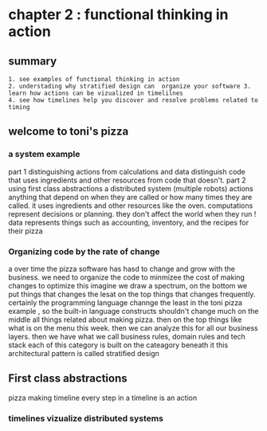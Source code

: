 # chapter 2 : functional thinking in action 

## summary
	1. see examples of functional thinking in action 
	2. understading why stratified design can  organize your software 3. learn how actions can be vizualized in timelilnes
	4. see how timelines help you discover and resolve problems related to timing

## welcome to toni's pizza 

### a system example
part 1 distinguishing actions from calculations and data
distinguish code that uses ingredients and other resources from code that doesn't.
part 2 using first class abstractions 
a distributed system (multiple robots) 
actions
anything that depend on when they are called or how many times they are called. it uses ingredients and other resources like the oven.
computations
represent decisions or planning. they don't affect the world when they run !
data
represents things such as accounting, inventory, and the recipes for their pizza 

### Organizing code by the rate of change
a over time the pizza software has hasd to change and grow with the business. we need to organize the code to minmizee the cost of making changes
to optimize this imagine we draw a spectrum, on the bottom we put things that changes the lesat on the top things that changes frequently.
certainly the programming language channge the least in the toni pizza example , so the built-in language constructs shouldn't change much
on the middle all things related about making pizza. 
then on the top things like what is on the menu this week.
then we can analyze this for all our business layers. 
then we have what we call business rules, domain rules and tech stack
each of this category is built on the cateagory beneath it
this architectural pattern is called stratified design

## First class abstractions

pizza making timeline
every step in a timeline is  an action 
### timelines vizualize distributed systems
